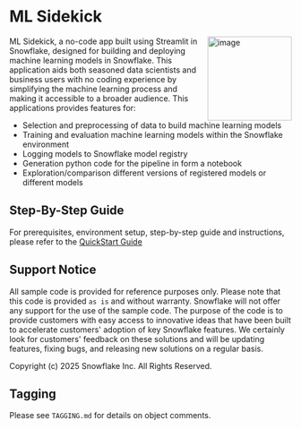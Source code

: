 # ML Sidekick

<a href="https://emerging-solutions-toolbox.streamlit.app/">
    <img src="https://github.com/user-attachments/assets/aa206d11-1d86-4f32-8a6d-49fe9715b098" alt="image" width="150" align="right";">
</a>

ML Sidekick, a no-code app built using Streamlit in Snowflake, designed for building and deploying machine learning models in Snowflake. This application aids both seasoned data scientists and business users with no coding experience by simplifying the machine learning process and making it accessible to a broader audience. This applications provides features for:
  - Selection and preprocessing of data to build machine learning models  
  - Training and evaluation machine learning models within the Snowflake environment  
  - Logging models to Snowflake model registry  
  - Generation python code for the pipeline in form a notebook   
  - Exploration/comparison different versions of registered models or different models

## Step-By-Step Guide

For prerequisites, environment setup, step-by-step guide and instructions, please refer to the [QuickStart Guide](https://quickstarts.snowflake.com/guide/build-and-deploy-snowpark-ml-models-using-streamlit-snowflake-notebooks/index.html?index=..%2F..index#0)

## Support Notice

All sample code is provided for reference purposes only. Please note that this code is
provided `as is` and without warranty. Snowflake will not offer any support for the use
of the sample code. The purpose of the code is to provide customers with easy access to
innovative ideas that have been built to accelerate customers' adoption of key
Snowflake features. We certainly look for customers' feedback on these solutions and
will be updating features, fixing bugs, and releasing new solutions on a regular basis.

Copyright (c) 2025 Snowflake Inc. All Rights Reserved.

## Tagging

Please see `TAGGING.md` for details on object comments.